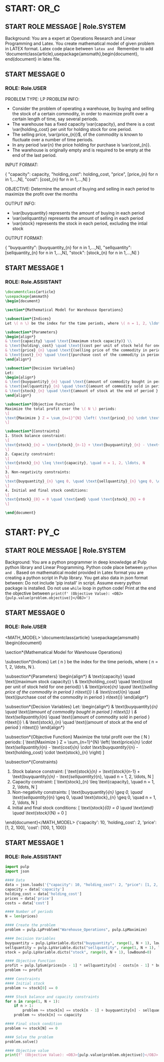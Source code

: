# START: OR_C 
## START ROLE MESSAGE | Role.SYSTEM 
Background: You are a expert at Operations Research and Linear Programming and Latex. You create mathematical model of given problem in LATEX format. Latex code place between ```latex and ``` Remember to add 'documentclass{article},usepackage{amsmath},begin{document}, end{document} in latex file. 
## START MESSAGE 0 
### ROLE: Role.USER
<DESCRIPTION>
PROBLEM TYPE: LP
PROBLEM INFO:

- Consider the problem of operating a warehouse, by buying and selling the stock of a certain commodity, in order to maximize profit over a certain length of time, say several periods.
- The warehouse has a fixed capacity \var{capacity}, and there is a cost \var{holding_cost} per unit for holding stock for one period.
- The selling price, \var{price_{n}}$, of the commodity is known to fluctuate over a number of time periods. 
- In any period \var{n} the price holding for purchase is \var{cost_{n}}.
- The warehouse is originally empty and is required to be empty at the end of the last period.

INPUT FORMAT:

{
	"capacity": capacity,
	"holding_cost": holding_cost,
	"price", [price_{n} for n in 1,...,N],
	"cost": [cost_{n} for n in 1,...,N]
}


OBJECTIVE: Determine the amount of buying and selling in each period to maximize the profit over the months

OUTPUT INFO:

- \var{buyquantity} represents the amount of buying in each period
- \var{sellquantity} represents the amount of selling in each period
- \var{stock} represents the stock in each period, excluding the intial stock

OUTPUT FORMAT:

{
	"buyquantity": [buyquantity_{n} for n in 1,...,N],
	"sellquantity": [sellquantity_{n} for n in 1,...,N],
	"stock": [stock_{n} for n in 1,...,N]
}
</DESCRIPTION>


## START MESSAGE 1 
### ROLE: Role.ASSISTANT
```latex
\documentclass{article}
\usepackage{amsmath}
\begin{document}

\section*{Mathematical Model for Warehouse Operations}

\subsection*{Indices}
Let \( n \) be the index for the time periods, where \( n = 1, 2, \ldots, N \).

\subsection*{Parameters}
\begin{align*}
& \text{capacity} \quad \text{(maximum stock capacity)} \\
& \text{holding\_cost} \quad \text{(cost per unit of stock held for one period)} \\
& \text{price}_{n} \quad \text{(selling price of the commodity in period } n\text{)} \\
& \text{cost}_{n} \quad \text{(purchase cost of the commodity in period } n\text{)}
\end{align*}

\subsection*{Decision Variables}
Let:
\begin{align*}
& \text{buyquantity}_{n} \quad \text{(amount of commodity bought in period } n\text{)} \\
& \text{sellquantity}_{n} \quad \text{(amount of commodity sold in period } n\text{)} \\
& \text{stock}_{n} \quad \text{(amount of stock at the end of period } n\text{)}
\end{align*}

\subsection*{Objective Function}
Maximize the total profit over the \( N \) periods:
\[
\text{Maximize } Z = \sum_{n=1}^{N} \left( \text{price}_{n} \cdot \text{sellquantity}_{n} - \text{cost}_{n} \cdot \text{buyquantity}_{n} - \text{holding\_cost} \cdot \text{stock}_{n} \right)
\]

\subsection*{Constraints}
1. Stock balance constraint:
\[
\text{stock}_{n} = \text{stock}_{n-1} + \text{buyquantity}_{n} - \text{sellquantity}_{n}, \quad n = 1, 2, \ldots, N
\]
2. Capacity constraint:
\[
\text{stock}_{n} \leq \text{capacity}, \quad n = 1, 2, \ldots, N
\]
3. Non-negativity constraints:
\[
\text{buyquantity}_{n} \geq 0, \quad \text{sellquantity}_{n} \geq 0, \quad \text{stock}_{n} \geq 0, \quad n = 1, 2, \ldots, N
\]
4. Initial and final stock conditions:
\[
\text{stock}_{0} = 0 \quad \text{and} \quad \text{stock}_{N} = 0
\]

\end{document}
```

# START: PY_C 
## START ROLE MESSAGE | Role.SYSTEM 
Background: You are a python programmer in deep knowledge at Pulp python library and Linear Programming. Python code place between ```python and ```. Based on mathematical model provided in Latex format you are creating a python script in Pulp library. You get also data in json format between: <DATA></DATA> Do not include 'pip install' in script. Assume every python package is installed. Do not use `while` loop in python code! Print at the end the objective between <OBJ></OBJ> `print(f' (Objective Value): <OBJ>{pulp.value(problem.objective)}</OBJ>')` 
## START MESSAGE 0 
### ROLE: Role.USER
<MATH_MODEL>
\documentclass{article}
\usepackage{amsmath}
\begin{document}

\section*{Mathematical Model for Warehouse Operations}

\subsection*{Indices}
Let \( n \) be the index for the time periods, where \( n = 1, 2, \ldots, N \).

\subsection*{Parameters}
\begin{align*}
& \text{capacity} \quad \text{(maximum stock capacity)} \\
& \text{holding\_cost} \quad \text{(cost per unit of stock held for one period)} \\
& \text{price}_{n} \quad \text{(selling price of the commodity in period } n\text{)} \\
& \text{cost}_{n} \quad \text{(purchase cost of the commodity in period } n\text{)}
\end{align*}

\subsection*{Decision Variables}
Let:
\begin{align*}
& \text{buyquantity}_{n} \quad \text{(amount of commodity bought in period } n\text{)} \\
& \text{sellquantity}_{n} \quad \text{(amount of commodity sold in period } n\text{)} \\
& \text{stock}_{n} \quad \text{(amount of stock at the end of period } n\text{)}
\end{align*}

\subsection*{Objective Function}
Maximize the total profit over the \( N \) periods:
\[
\text{Maximize } Z = \sum_{n=1}^{N} \left( \text{price}_{n} \cdot \text{sellquantity}_{n} - \text{cost}_{n} \cdot \text{buyquantity}_{n} - \text{holding\_cost} \cdot \text{stock}_{n} \right)
\]

\subsection*{Constraints}
1. Stock balance constraint:
\[
\text{stock}_{n} = \text{stock}_{n-1} + \text{buyquantity}_{n} - \text{sellquantity}_{n}, \quad n = 1, 2, \ldots, N
\]
2. Capacity constraint:
\[
\text{stock}_{n} \leq \text{capacity}, \quad n = 1, 2, \ldots, N
\]
3. Non-negativity constraints:
\[
\text{buyquantity}_{n} \geq 0, \quad \text{sellquantity}_{n} \geq 0, \quad \text{stock}_{n} \geq 0, \quad n = 1, 2, \ldots, N
\]
4. Initial and final stock conditions:
\[
\text{stock}_{0} = 0 \quad \text{and} \quad \text{stock}_{N} = 0
\]

\end{document}</MATH_MODEL>
<DATA>
{'capacity': 10, 'holding_cost': 2, 'price': [1, 2, 100], 'cost': [100, 1, 100]}</DATA>


## START MESSAGE 1 
### ROLE: Role.ASSISTANT
```python
import pulp
import json

#### Data
data = json.loads('{"capacity": 10, "holding_cost": 2, "price": [1, 2, 100], "cost": [100, 1, 100]}')
capacity = data['capacity']
holding_cost = data['holding_cost']
prices = data['price']
costs = data['cost']

#### Number of periods
N = len(prices)

#### Create the problem
problem = pulp.LpProblem("Warehouse_Operations", pulp.LpMaximize)

#### Decision Variables
buyquantity = pulp.LpVariable.dicts("buyquantity", range(1, N + 1), lowBound=0)
sellquantity = pulp.LpVariable.dicts("sellquantity", range(1, N + 1), lowBound=0)
stock = pulp.LpVariable.dicts("stock", range(0, N + 1), lowBound=0)

#### Objective Function
profit = pulp.lpSum(prices[n - 1] * sellquantity[n] - costs[n - 1] * buyquantity[n] - holding_cost * stock[n] for n in range(1, N + 1))
problem += profit

#### Constraints
#### Initial stock
problem += stock[0] == 0

#### Stock balance and capacity constraints
for n in range(1, N + 1):
    if n > 1:
        problem += stock[n] == stock[n - 1] + buyquantity[n] - sellquantity[n]
    problem += stock[n] <= capacity

#### Final stock condition
problem += stock[N] == 0

#### Solve the problem
problem.solve()

#### Objective value
print(f' (Objective Value): <OBJ>{pulp.value(problem.objective)}</OBJ>')
```

